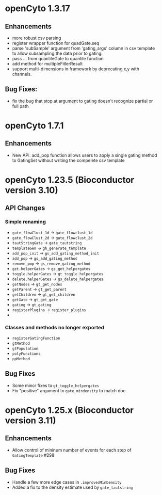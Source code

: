 # openCyto 1.3.17

## Enhancements

+ more robust csv parsing
+ register wrapper function for quadGate.seq
+ parse 'subSample' argument from 'gating_args' column in csv template to allow subsampling the data prior to gating.
+ pass ... from quantileGate to quantile function
+ add method for multipleFitlerResult
+ support multi-dimensions in framework by deprecating x,y with channels.

## Bug Fixes:
+ fix the bug that stop.at argument to gating doesn't recognize partial or full path

# openCyto 1.7.1

## Enhancements
+ New API: add_pop function allows users to apply a single gating method to GatingSet without writing the compelete csv template

# openCyto 1.23.5 (Bioconductor version 3.10)

## API Changes

### Simple renaming

* `gate_flowClust_1d` -> `gate_flowclust_1d`
* `gate_flowClust_2d` -> `gate_flowclust_2d`
* `tautStringGate` -> `gate_tautstring`
* `templateGen` -> `gh_generate_template`
* `add_pop_init` -> `gs_add_gating_method_init`
* `add_pop` -> `gs_add_gating_method`
* `remove_pop` -> `gs_remove_gating_method`
* `get.helperGates` -> `gs_get_helpergates`
* `toggle.helperGates` -> `gt_toggle_helpergates`
* `delete.helperGates` -> `gs_delete_helpergates`
* `getNodes` -> `gt_get_nodes`
* `getParent` -> `gt_get_parent`
* `getChildren` -> `gt_get_children`
* `getGate` -> `gt_get_gate`
* `gating` -> `gt_gating`
* `registerPlugins` -> `register_plugins`
* 

### Classes and methods no longer exported

* `registerGatingFunction`
* `gtMethod`
* `gtPopulation`
* `polyFunctions`
* `ppMethod`

## Bug Fixes

* Some minor fixes to `gt_toggle_helpergates`
* Fix "positive" argument to `gate_mindensity` to match doc

# openCyto 1.25.x (Bioconductor version 3.11)

## Enhancements

* Allow control of mininum number of events for each step of `GatingTemplate` #298

## Bug Fixes

* Handle a few more edge cases in `.improvedMinDensity`
* Added a fix to the density estimate used by `gate_tautstring`